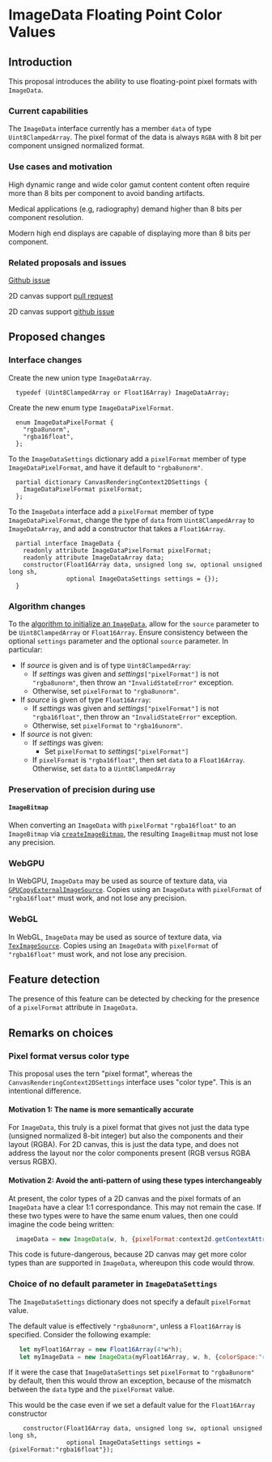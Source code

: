 # ImageData Floating Point Color Values

## Introduction

This proposal introduces the ability to use floating-point pixel formats with `ImageData`.

### Current capabilities

The `ImageData` interface currently has a member `data` of type `Uint8ClampedArray`.
The pixel format of the data is always `RGBA` with 8 bit per component unsigned normalized format.

### Use cases and motivation

High dynamic range and wide color gamut content content often require more than 8 bits per component to avoid banding artifacts.

Medical applications (e.g, radiography) demand higher than 8 bits per component resolution.

Modern high end displays are capable of displaying more than 8 bits per component.

### Related proposals and issues

[Github issue](https://github.com/whatwg/html/issues/10856)

2D canvas support [pull request](https://github.com/whatwg/html/pull/10951)

2D canvas support [github issue](https://github.com/whatwg/html/issues/8708)

## Proposed changes

### Interface changes

Create the new union type `ImageDataArray`.

```idl
  typedef (Uint8ClampedArray or Float16Array) ImageDataArray;
```

Create the new enum type `ImageDataPixelFormat`.

```idl
  enum ImageDataPixelFormat {
    "rgba8unorm",
    "rgba16float",
  };
```

To the `ImageDataSettings` dictionary add a `pixelFormat` member of type `ImageDataPixelFormat`, and have it default to `"rgba8unorm"`.

```idl
  partial dictionary CanvasRenderingContext2DSettings {
    ImageDataPixelFormat pixelFormat;
  };
```

To the `ImageData` interface add a `pixelFormat` member of type `ImageDataPixelFormat`, change the type of `data` from `Uint8ClampedArray` to `ImageDataArray`, and add a constructor that takes a `Float16Array`.

```idl
  partial interface ImageData {
    readonly attribute ImageDataPixelFormat pixelFormat;
    readonly attribute ImageDataArray data;
    constructor(Float16Array data, unsigned long sw, optional unsigned long sh,
                optional ImageDataSettings settings = {});
  }
```

### Algorithm changes

To the [algorithm to initialize an `ImageData`](https://html.spec.whatwg.org/multipage/canvas.html#initialize-an-imagedata-object), allow for the `source` parameter to be `Uint8ClampedArray` or `Float16Array`.
Ensure consistency between the optional `settings` parameter and the optional `source` parameter. In particular:

* If _source_ is given and is of type `Uint8ClampedArray`:
  * If _settings_ was given and _settings_`["pixelFormat"]` is not `"rgba8unorm"`, then throw an `"InvalidStateError"` exception.
  * Otherwise, set `pixelFormat` to `"rgba8unorm"`.
* If _source_ is given of type `Float16Array`:
  * If _settings_ was given and _settings_`["pixelFormat"]` is not `"rgba16float"`, then throw an `"InvalidStateError"` exception.
  * Otherwise, set `pixelFormat` to `"rgba16unorm"`.
* If _source_ is not given:
  * If _settings_ was given:
    * Set `pixelFormat` to _settings_`["pixelFormat"]`
  * If `pixelFormat` is `"rgba16float"`, then set `data` to a `Float16Array`. Otherwise, set `data` to a `Uint8ClampedArray`

### Preservation of precision during use

#### `ImageBitmap`

When converting an `ImageData` with `pixelFormat` `"rgba16float"` to an `ImageBitmap` via [`createImageBitmap`](https://html.spec.whatwg.org/multipage/imagebitmap-and-animations.html#dom-createimagebitmap), the resulting `ImageBitmap` must not lose any precision.

### WebGPU

In WebGPU, `ImageData` may be used as source of texture data, via [`GPUCopyExternalImageSource`](https://www.w3.org/TR/webgpu/#gpucopyexternalimagesourceinfo).
Copies using an `ImageData` with `pixelFormat` of `"rgba16float"` must work, and not lose any precision.

### WebGL

In WebGL, `ImageData` may be used as source of texture data, via [`TexImageSource`](https://registry.khronos.org/webgl/specs/latest/1.0/#5.14).
Copies using an `ImageData` with `pixelFormat` of `"rgba16float"` must work, and not lose any precision.

## Feature detection

The presence of this feature can be detected by checking for the presence of a `pixelFormat` attribute in `ImageData`.

## Remarks on choices

### Pixel format versus color type

This proposal uses the tern "pixel format", whereas the `CanvasRenderingContext2DSettings` interface uses "color type".
This is an intentional difference.

#### Motivation 1: The name is more semantically accurate

For `ImageData`, this truly is a pixel format that gives not just the data type (unsigned normalized 8-bit integer) but also the components and their layout (RGBA).
For 2D canvas, this is just the data type, and does not address the layout nor the color components present (RGB versus RGBA versus RGBX).

#### Motivation 2: Avoid the anti-pattern of using these types interchangeably

At present, the color types of a 2D canvas and the pixel formats of an `ImageData` have a clear 1:1 correspondance.
This may not remain the case.
If these two types were to have the same enum values, then one could imagine the code being written:

```js
  imageData = new ImageData(w, h, {pixelFormat:context2d.getContextAttributes().colorType});
```

This code is future-dangerous, because 2D canvas may get more color types than are supported in `ImageData`, whereupon this code would throw.

### Choice of no default parameter in `ImageDataSettings`

The `ImageDataSettings` dictionary does not specify a default `pixelFormat` value.

The default value is effectively `"rgba8unorm"`, unless a `Float16Array` is specified.
Consider the following example:

```js
   let myFloat16Array = new Float16Array(4*w*h);
   let myImageData = new ImageData(myFloat16Array, w, h, {colorSpace:"rec2100-linear"});
```

If it were the case that `ImageDataSettings` set `pixelFormat` to `"rgba8unorm"` by default, then this would throw an exception, because of the mismatch between the `data` type and the `pixelFormat` value.

This would be the case even if we set a default value for the `Float16Array` constructor

```idl
    constructor(Float16Array data, unsigned long sw, optional unsigned long sh,
                optional ImageDataSettings settings = {pixelFormat:"rgba16float"});
```

